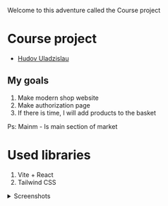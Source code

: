 Welcome to this adventure called the Course project
# Course project
- [Hudov Uladzislau](https://github.com/Vladislavius12)

## My goals
1. Make modern shop website
2. Make authorization page  
3. If there is time, I will add products to the basket

Ps: Mainm - Is main section of market 

# Used libraries
1. Vite + React
2. Tailwind CSS

<details>
  <summary>Screenshots</summary>
  
   - Project prototype:
   ![Image alt](Layout.png)

   - Project working prototype:
   ![Image alt](Working_prototype_1.png)

   - Mobile version of site:
   ![Image alt](Working_prototype_2.png)

   - Screenshot of the work done:
   ![Image alt](Working_prototype_3.png)  
</details>
